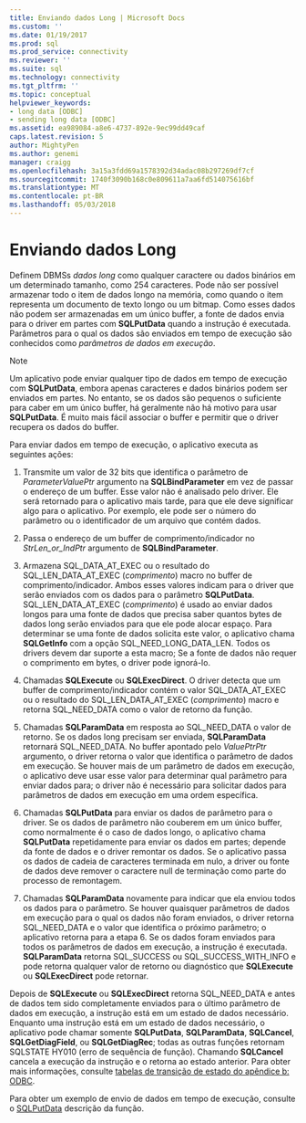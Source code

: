 ```yaml
---
title: Enviando dados Long | Microsoft Docs
ms.custom: ''
ms.date: 01/19/2017
ms.prod: sql
ms.prod_service: connectivity
ms.reviewer: ''
ms.suite: sql
ms.technology: connectivity
ms.tgt_pltfrm: ''
ms.topic: conceptual
helpviewer_keywords:
- long data [ODBC]
- sending long data [ODBC]
ms.assetid: ea989084-a8e6-4737-892e-9ec99dd49caf
caps.latest.revision: 5
author: MightyPen
ms.author: genemi
manager: craigg
ms.openlocfilehash: 3a15a3fdd69a1578392d34adac08b297269df7cf
ms.sourcegitcommit: 1740f3090b168c0e809611a7aa6fd514075616bf
ms.translationtype: MT
ms.contentlocale: pt-BR
ms.lasthandoff: 05/03/2018
---
```

# <a name="sending-long-data"></a>Enviando dados Long
Definem DBMSs *dados long* como qualquer caractere ou dados binários em um determinado tamanho, como 254 caracteres. Pode não ser possível armazenar todo o item de dados longo na memória, como quando o item representa um documento de texto longo ou um bitmap. Como esses dados não podem ser armazenadas em um único buffer, a fonte de dados envia para o driver em partes com **SQLPutData** quando a instrução é executada. Parâmetros para o qual os dados são enviados em tempo de execução são conhecidos como *parâmetros de dados em execução*.  
  
> [!NOTE]  
>  Um aplicativo pode enviar qualquer tipo de dados em tempo de execução com **SQLPutData**, embora apenas caracteres e dados binários podem ser enviados em partes. No entanto, se os dados são pequenos o suficiente para caber em um único buffer, há geralmente não há motivo para usar **SQLPutData**. É muito mais fácil associar o buffer e permitir que o driver recupera os dados do buffer.  
  
 Para enviar dados em tempo de execução, o aplicativo executa as seguintes ações:  
  
1.  Transmite um valor de 32 bits que identifica o parâmetro de *ParameterValuePtr* argumento na **SQLBindParameter** em vez de passar o endereço de um buffer. Esse valor não é analisado pelo driver. Ele será retornado para o aplicativo mais tarde, para que ele deve significar algo para o aplicativo. Por exemplo, ele pode ser o número do parâmetro ou o identificador de um arquivo que contém dados.  
  
2.  Passa o endereço de um buffer de comprimento/indicador no *StrLen_or_IndPtr* argumento de **SQLBindParameter**.  
  
3.  Armazena SQL_DATA_AT_EXEC ou o resultado do SQL_LEN_DATA_AT_EXEC (*comprimento*) macro no buffer de comprimento/indicador. Ambos esses valores indicam para o driver que serão enviados com os dados para o parâmetro **SQLPutData**. SQL_LEN_DATA_AT_EXEC (*comprimento*) é usado ao enviar dados longos para uma fonte de dados que precisa saber quantos bytes de dados long serão enviados para que ele pode alocar espaço. Para determinar se uma fonte de dados solicita este valor, o aplicativo chama **SQLGetInfo** com a opção SQL_NEED_LONG_DATA_LEN. Todos os drivers devem dar suporte a esta macro; Se a fonte de dados não requer o comprimento em bytes, o driver pode ignorá-lo.  
  
4.  Chamadas **SQLExecute** ou **SQLExecDirect**. O driver detecta que um buffer de comprimento/indicador contém o valor SQL_DATA_AT_EXEC ou o resultado do SQL_LEN_DATA_AT_EXEC (*comprimento*) macro e retorna SQL_NEED_DATA como o valor de retorno da função.  
  
5.  Chamadas **SQLParamData** em resposta ao SQL_NEED_DATA o valor de retorno. Se os dados long precisam ser enviada, **SQLParamData** retornará SQL_NEED_DATA. No buffer apontado pelo *ValuePtrPtr* argumento, o driver retorna o valor que identifica o parâmetro de dados em execução. Se houver mais de um parâmetro de dados em execução, o aplicativo deve usar esse valor para determinar qual parâmetro para enviar dados para; o driver não é necessário para solicitar dados para parâmetros de dados em execução em uma ordem específica.  
  
6.  Chamadas **SQLPutData** para enviar os dados de parâmetro para o driver. Se os dados de parâmetro não couberem em um único buffer, como normalmente é o caso de dados longo, o aplicativo chama **SQLPutData** repetidamente para enviar os dados em partes; depende da fonte de dados e o driver remontar os dados. Se o aplicativo passa os dados de cadeia de caracteres terminada em nulo, a driver ou fonte de dados deve remover o caractere null de terminação como parte do processo de remontagem.  
  
7.  Chamadas **SQLParamData** novamente para indicar que ela enviou todos os dados para o parâmetro. Se houver quaisquer parâmetros de dados em execução para o qual os dados não foram enviados, o driver retorna SQL_NEED_DATA e o valor que identifica o próximo parâmetro; o aplicativo retorna para a etapa 6. Se os dados foram enviados para todos os parâmetros de dados em execução, a instrução é executada. **SQLParamData** retorna SQL_SUCCESS ou SQL_SUCCESS_WITH_INFO e pode retorna qualquer valor de retorno ou diagnóstico que **SQLExecute** ou **SQLExecDirect** pode retornar.  
  
 Depois de **SQLExecute** ou **SQLExecDirect** retorna SQL_NEED_DATA e antes de dados tem sido completamente enviados para o último parâmetro de dados em execução, a instrução está em um estado de dados necessário. Enquanto uma instrução está em um estado de dados necessário, o aplicativo pode chamar somente **SQLPutData**, **SQLParamData**, **SQLCancel**, **SQLGetDiagField**, ou **SQLGetDiagRec**; todas as outras funções retornam SQLSTATE HY010 (erro de sequência de função). Chamando **SQLCancel** cancela a execução da instrução e o retorna ao estado anterior. Para obter mais informações, consulte [tabelas de transição de estado do apêndice b: ODBC](../../../odbc/reference/appendixes/appendix-b-odbc-state-transition-tables.md).  
  
 Para obter um exemplo de envio de dados em tempo de execução, consulte o [SQLPutData](../../../odbc/reference/syntax/sqlputdata-function.md) descrição da função.
